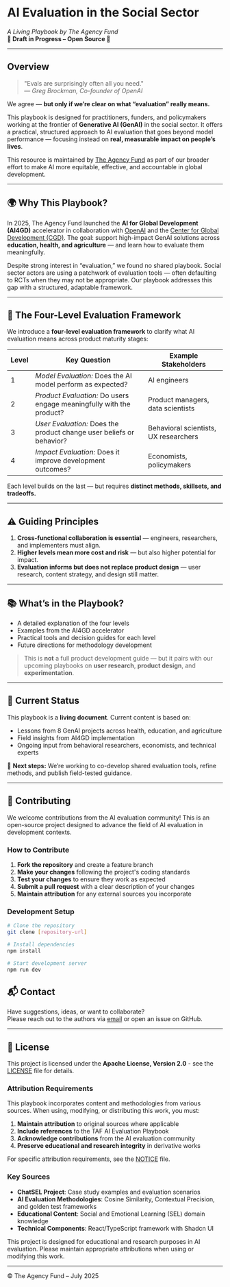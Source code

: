 # AI Evaluation in the Social Sector  
*A Living Playbook by The Agency Fund*  
**🚧 Draft in Progress – Open Source 🚧**

---

## Overview

> "Evals are surprisingly often all you need."  
> — *Greg Brockman, Co-founder of OpenAI*

We agree — **but only if we’re clear on what “evaluation” really means.**

This playbook is designed for practitioners, funders, and policymakers working at the frontier of **Generative AI (GenAI)** in the social sector. It offers a practical, structured approach to AI evaluation that goes beyond model performance — focusing instead on **real, measurable impact on people’s lives**.

This resource is maintained by [The Agency Fund](https://agencyfund.org) as part of our broader effort to make AI more equitable, effective, and accountable in global development.

---

## 🌍 Why This Playbook?

In 2025, The Agency Fund launched the **AI for Global Development (AI4GD)** accelerator in collaboration with [OpenAI](https://openai.com) and the [Center for Global Development (CGD)](https://cgdev.org). The goal: support high-impact GenAI solutions across **education, health, and agriculture** — and learn how to evaluate them meaningfully.

Despite strong interest in “evaluation,” we found no shared playbook. Social sector actors are using a patchwork of evaluation tools — often defaulting to RCTs when they may not be appropriate. Our playbook addresses this gap with a structured, adaptable framework.

---

## 🧭 The Four-Level Evaluation Framework

We introduce a **four-level evaluation framework** to clarify what AI evaluation means across product maturity stages:

| Level | Key Question                                           | Example Stakeholders                   |
|-------|--------------------------------------------------------|----------------------------------------|
| 1     | *Model Evaluation:* Does the AI model perform as expected? | AI engineers                            |
| 2     | *Product Evaluation:* Do users engage meaningfully with the product? | Product managers, data scientists       |
| 3     | *User Evaluation:* Does the product change user beliefs or behavior? | Behavioral scientists, UX researchers   |
| 4     | *Impact Evaluation:* Does it improve development outcomes? | Economists, policymakers                |

Each level builds on the last — but requires **distinct methods, skillsets, and tradeoffs.**

---

## ⚠️ Guiding Principles

1. **Cross-functional collaboration is essential** — engineers, researchers, and implementers must align.
2. **Higher levels mean more cost and risk** — but also higher potential for impact.
3. **Evaluation informs but does not replace product design** — user research, content strategy, and design still matter.

---

## 📚 What’s in the Playbook?

- A detailed explanation of the four levels
- Examples from the AI4GD accelerator
- Practical tools and decision guides for each level
- Future directions for methodology development

> This is **not** a full product development guide — but it pairs with our upcoming playbooks on **user research**, **product design**, and **experimentation**.

---

## 🚧 Current Status

This playbook is a **living document**. Current content is based on:
- Lessons from 8 GenAI projects across health, education, and agriculture
- Field insights from AI4GD implementation
- Ongoing input from behavioral researchers, economists, and technical experts

🔄 **Next steps:** We’re working to co-develop shared evaluation tools, refine methods, and publish field-tested guidance.

---

## 🤝 Contributing

We welcome contributions from the AI evaluation community! This is an open-source project designed to advance the field of AI evaluation in development contexts.

### How to Contribute

1. **Fork the repository** and create a feature branch
2. **Make your changes** following the project's coding standards
3. **Test your changes** to ensure they work as expected
4. **Submit a pull request** with a clear description of your changes
5. **Maintain attribution** for any external sources you incorporate

### Development Setup

```bash
# Clone the repository
git clone [repository-url]

# Install dependencies
npm install

# Start development server
npm run dev
```

## 📬 Contact

Have suggestions, ideas, or want to collaborate?  
Please reach out to the authors via [email](https://eval.playbook.org.ai/authors) or open an issue on GitHub.

---

## 📄 License

This project is licensed under the **Apache License, Version 2.0** - see the [LICENSE](LICENSE) file for details.

### Attribution Requirements

This playbook incorporates content and methodologies from various sources. When using, modifying, or distributing this work, you must:

1. **Maintain attribution** to original sources where applicable
2. **Include references** to the TAF AI Evaluation Playbook
3. **Acknowledge contributions** from the AI evaluation community
4. **Preserve educational and research integrity** in derivative works

For specific attribution requirements, see the [NOTICE](NOTICE) file.

### Key Sources

- **ChatSEL Project**: Case study examples and evaluation scenarios
- **AI Evaluation Methodologies**: Cosine Similarity, Contextual Precision, and golden test frameworks
- **Educational Content**: Social and Emotional Learning (SEL) domain knowledge
- **Technical Components**: React/TypeScript framework with Shadcn UI

This project is designed for educational and research purposes in AI evaluation. Please maintain appropriate attributions when using or modifying this work.

---

© The Agency Fund – July 2025
